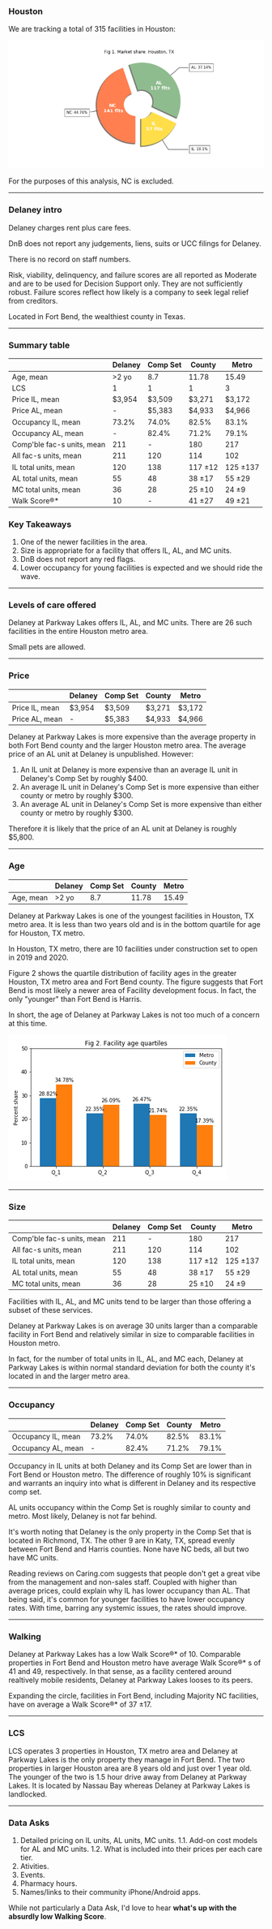 ### Houston

We are tracking a total of 315 facilities in Houston:


![alt text][fig1]

[fig1]: https://github.com/Gerry-Care/pic_repo/blob/master/houston_market_share.png?raw=true "Figure 1. Houston Market Share."

For the purposes of this analysis, NC is excluded.

-------


### Delaney intro

Delaney charges rent plus care fees.

DnB does not report any judgements, liens, suits or UCC filings for Delaney.

There is no record on staff numbers. 

Risk, viability, delinquency, and failure scores are all reported as Moderate and are to be used for Decision Support only. They are not sufficiently robust. Failure scores reflect how likely is a company to seek legal relief from creditors.

Located in Fort Bend, the wealthiest county in Texas.

-------

### Summary table

|                           |   Delaney   | Comp Set |   County   |    Metro   |
|---------------------------|-------------|----------|------------|------------|
|Age, mean                  |   >2 yo     |   8.7    |   11.78    |    15.49   |
|LCS                        |      1      |    1     |     1      |      3     |
|Price IL, mean             |   \$3,954   | \$3,509  |   \$3,271  |  \$3,172   |
|Price AL, mean             |     -       | \$5,383  |   \$4,933  |  \$4,966   |
|Occupancy IL, mean         |    73.2%    |   74.0%  |    82.5%   |    83.1%   |
|Occupancy AL, mean         |     -       |   82.4%  |    71.2%   |    79.1%   |
|Comp'ble fac-s units, mean |    211      |    -     |    180     |     217    |
|All fac-s units, mean      |    211      |    120   |    114     |     102    |
|IL total units, mean       |    120      |    138   |    117  ±12|    125 ±137|
|AL total units, mean       |     55      |    48    |     38  ±17|     55  ±29|
|MC total units, mean       |     36      |    28    |     25  ±10|     24   ±9|
|Walk Score®*               |     10      |    -     |     41  ±27|     49  ±21|


### Key Takeaways

1. One of the newer facilities in the area.
2. Size is appropriate for a facility that offers IL, AL, and MC units.
3. DnB does not report any red flags.
4. Lower occupancy for young facilities is expected and we should ride the wave.

--------

### Levels of care offered

Delaney at Parkway Lakes offers IL, AL, and MC units. There are 26 such facilities in the entire Houston metro area.

Small pets are allowed.


--------

### Price

|                           |   Delaney   | Comp Set |   County   |    Metro   |
|---------------------------|-------------|----------|------------|------------|
|Price IL, mean             |   \$3,954   | \$3,509  |   \$3,271  |  \$3,172   |
|Price AL, mean             |     -       | \$5,383  |   \$4,933  |  \$4,966   |

Delaney at Parkway Lakes is more expensive than the average property in both Fort Bend county and the larger Houston metro area. The average price of an AL unit at Delaney is unpublished. However:

1. An IL unit at Delaney is more expensive than an average IL unit in Delaney's Comp Set by roughly \$400.
2. An average IL unit in Delaney's Comp Set is more expensive than either county or metro by roughly \$300.
3. An average AL unit in Delaney's Comp Set is more expensive than either county or metro by roughly \$300.

Therefore it is likely that the price of an AL unit at Delaney is roughly \$5,800.


--------
### Age

|                           |   Delaney   | Comp Set |   County   |    Metro   |
|---------------------------|-------------|----------|------------|------------|
|Age, mean                  |   >2 yo     |   8.7    |   11.78    |    15.49   |



Delaney at Parkway Lakes is one of the youngest facilities in Houston, TX metro area. It is less than two years old and is in the bottom quartile for age for Houston, TX metro. 

In Houston, TX metro, there are 10 facilities under construction set to open in 2019 and 2020.

Figure 2 shows the quartile distribution of facility ages in the greater Houston, TX metro area and Fort Bend county. The figure suggests that Fort Bend is most likely a newer area of Facility development focus. In fact, the only "younger" than Fort Bend is Harris. 

In short, the age of Delaney at Parkway Lakes is not too much of a concern at this time.



![alt text][fig2]

[fig2]: https://github.com/Gerry-Care/pic_repo/blob/master/metro_county_age_quartile_shares.png?raw=true "Figure 2. Quartile age shares of Houston, TX metro area and Fort Bend county."


--------

### Size

|                           |   Delaney   | Comp Set |   County   |    Metro   |
|---------------------------|-------------|----------|------------|------------|
|Comp'ble fac-s units, mean |    211      |    -     |    180     |     217    |
|All fac-s units, mean      |    211      |    120   |    114     |     102    |
|IL total units, mean       |    120      |    138   |    117  ±12|    125 ±137|
|AL total units, mean       |     55      |    48    |     38  ±17|     55  ±29|
|MC total units, mean       |     36      |    28    |     25  ±10|     24   ±9|

Facilities with IL, AL, and MC units tend to be larger than those offering a subset of these services. 

Delaney at Parkway Lakes is on average 30 units larger than a comparable facility in Fort Bend and relatively similar in size to comparable facilities in Houston metro.

In fact, for the number of total units in IL, AL, and MC each, Delaney at Parkway Lakes is within normal standard deviation for both the county it's located in and the larger metro area.

--------

### Occupancy

|                           |   Delaney   | Comp Set |   County   |    Metro   |
|---------------------------|-------------|----------|------------|------------|
|Occupancy IL, mean         |    73.2%    |   74.0%  |    82.5%   |    83.1%   |
|Occupancy AL, mean         |     -       |   82.4%  |    71.2%   |    79.1%   |

Occupancy in IL units at both Delaney and its Comp Set are lower than in Fort Bend or Houston metro. The difference of roughly 10% is significant and warrants an inquiry into what is different in Delaney and its respective comp set. 

AL units occupancy within the Comp Set is roughly similar to county and metro. Most likely, Delaney is not far behind.

It's worth noting that Delaney is the only property in the Comp Set that is located in Richmond, TX. The other 9 are in Katy, TX, spread evenly between Fort Bend and Harris counties. None have NC beds, all but two have MC units.

Reading reviews on Caring.com suggests that people don't get a great vibe from the management and non-sales staff. Coupled with higher than average prices, could explain why IL has lower occupancy than AL. That being said, it's common for younger facilities to have lower occupancy rates. With time, barring any systemic issues, the rates should improve.


--------

### Walking


Delaney at Parkway Lakes has a low Walk Score®* of 10. Comparable properties in Fort Bend and Houston metro have average Walk Score®* s of 41 and 49, respectively. In that sense, as a facility centered around realtively mobile residents, Delaney at Parkway Lakes looses to its peers. 

Expanding the circle, facilities in Fort Bend, including Majority NC facilities, have on average a Walk Score®* of 37 ±17. 

--------

### LCS

LCS operates 3 properties in Houston, TX metro area and Delaney at Parkway Lakes is the only property they manage in Fort Bend. The two properties in larger Houston area are 8 years old and just over 1 year old. The younger of the two is 1.5 hour drive away from Delaney at Parkway Lakes. It is located by Nassau Bay whereas Delaney at Parkway Lakes is landlocked. 

--------

### Data Asks

1. Detailed pricing on IL units, AL units, MC units.
  1.1. Add-on cost models for AL and MC units.
  1.2. What is included into their prices per each care tier.
2. Ativities.
3. Events.
4. Pharmacy hours.
5. Names/links to their community iPhone/Android apps.

While not particularly a Data Ask, I'd love to hear **what's up with the absurdly low Walking Score**.
